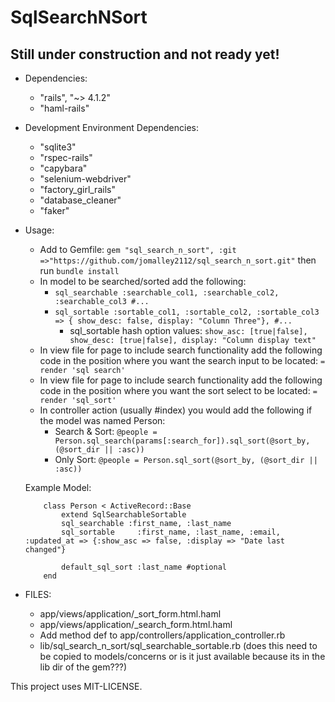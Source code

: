 # SqlSearchNSort #

## Still under construction and not ready yet! ##

- Dependencies:
	- "rails", "~> 4.1.2"
  - "haml-rails"


- Development Environment Dependencies:
	- "sqlite3"
	- "rspec-rails"
	- "capybara"
	- "selenium-webdriver"
	- "factory_girl_rails"
	- "database_cleaner"
	- "faker"

- Usage: 
	- Add to Gemfile: `gem "sql_search_n_sort", :git =>"https://github.com/jomalley2112/sql_search_n_sort.git"`
	then run `bundle install`
	- In model to be searched/sorted add the following:
		- `sql_searchable :searchable_col1, :searchable_col2, :searchable_col3 #...`
		- `sql_sortable :sortable_col1, :sortable_col2, :sortable_col3 => { show_desc: false, display: "Column Three"}, #...`
			- sql_sortable hash option values: `show_asc: [true|false], show_desc: [true|false], display: "Column display text"`
	- In view file for page to include search functionality add the following code in the position where you want the search input to be located: `= render 'sql search'`
	- In view file for page to include search functionality add the following code in the position where you want the sort select to be located: `= render 'sql_sort'`
	- In controller action (usually #index) you would add the following if the model was named Person:
		- Search & Sort:
	  `@people = Person.sql_search(params[:search_for]).sql_sort(@sort_by, (@sort_dir || :asc))`
		- Only Sort:
		`@people = Person.sql_sort(@sort_by, (@sort_dir || :asc))`

	Example Model:
	```
		class Person < ActiveRecord::Base
			extend SqlSearchableSortable
			sql_searchable :first_name, :last_name
			sql_sortable 	 :first_name, :last_name, :email, :updated_at => {:show_asc => false, :display => "Date last changed"}
			
			default_sql_sort :last_name #optional
		end
	```

- FILES:
	- app/views/application/_sort_form.html.haml
	- app/views/application/_search_form.html.haml
	- Add method def to app/controllers/application_controller.rb
	- lib/sql_search_n_sort/sql_searchable_sortable.rb (does this need to be copied to models/concerns or is it
		just available because its in the lib dir of the gem???)

This project uses MIT-LICENSE.